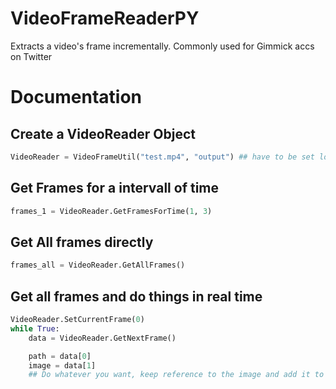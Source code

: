 # VideoFrameReaderPY
Extracts a video's frame incrementally. Commonly used for Gimmick accs on Twitter

# Documentation

## Create a VideoReader Object
```py
VideoReader = VideoFrameUtil("test.mp4", "output") ## have to be set localy, so video file and output folder in the same directory as the script.
```

## Get Frames for a intervall of time
```py
frames_1 = VideoReader.GetFramesForTime(1, 3)
```

## Get All frames directly 
```py
frames_all = VideoReader.GetAllFrames()
```

## Get all frames and do things in real time

```py
VideoReader.SetCurrentFrame(0)
while True:
    data = VideoReader.GetNextFrame()

    path = data[0]
    image = data[1]
    ## Do whatever you want, keep reference to the image and add it to the Media Array when tweeting for example.
```
